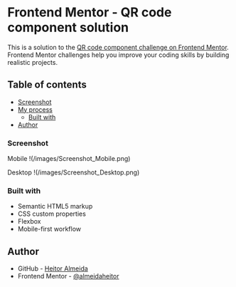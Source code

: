 # Frontend Mentor - QR code component solution

This is a solution to the [QR code component challenge on Frontend Mentor](https://www.frontendmentor.io/challenges/qr-code-component-iux_sIO_H). Frontend Mentor challenges help you improve your coding skills by building realistic projects. 

## Table of contents

- [Screenshot](#screenshot)
- [My process](#my-process)
  - [Built with](#built-with)
- [Author](#author)

### Screenshot
Mobile
!(/images/Screenshot_Mobile.png)

Desktop
!(/images/Screenshot_Desktop.png)

### Built with

- Semantic HTML5 markup
- CSS custom properties
- Flexbox
- Mobile-first workflow

## Author

- GitHub - [Heitor Almeida](https://github.com/almeidaheitor)
- Frontend Mentor - [@almeidaheitor](https://www.frontendmentor.io/profile/almeidaheitor)
